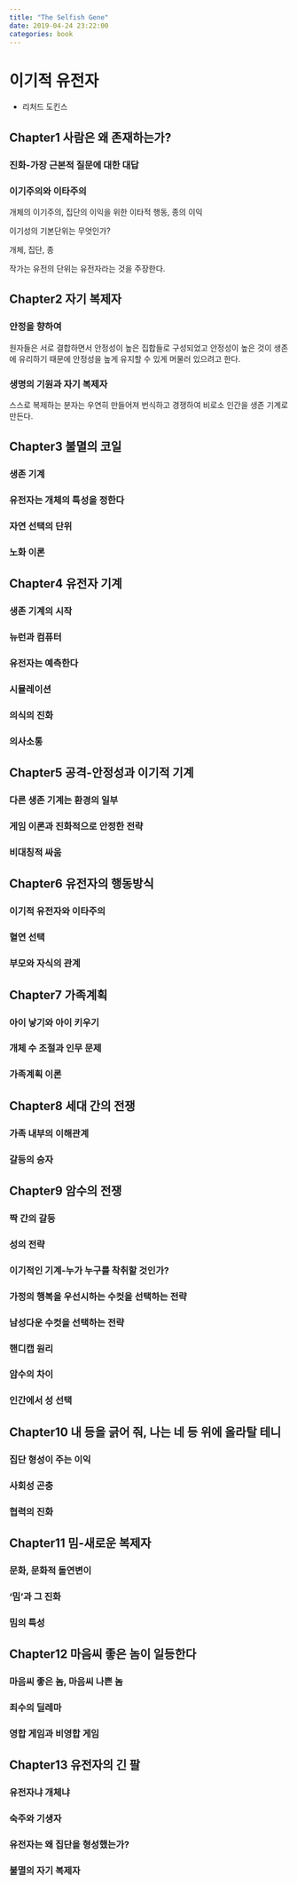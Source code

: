```yaml
---
title: "The Selfish Gene"
date: 2019-04-24 23:22:00
categories: book
---
```


# 이기적 유전자
- 리처드 도킨스

## Chapter1 사람은 왜 존재하는가?

### 진화-가장 근본적 질문에 대한 대답

### 이기주의와 이타주의

개체의 이기주의, 집단의 이익을 위한 이타적 행동, 종의 이익

이기성의 기본단위는 무엇인가?

개체, 집단, 종

작가는 유전의 단위는 유전자라는 것을 주장한다.

## Chapter2 자기 복제자

### 안정을 향하여

원자들은 서로 결합하면서 안정성이 높은 집합들로 구성되었고 안정성이 높은 것이 생존에 유리하기 때문에 안정성을 높게 유지할 수 있게 머물러 있으려고 한다. 

### 생명의 기원과 자기 복제자

스스로 복제하는 분자는 우연히 만들어져 번식하고 경쟁하여 비로소 인간을 생존 기계로 만든다. 

## Chapter3 불멸의 코일

### 생존 기계

### 유전자는 개체의 특성을 정한다

### 자연 선택의 단위

### 노화 이론

## Chapter4 유전자 기계

### 생존 기계의 시작

### 뉴런과 컴퓨터

### 유전자는 예측한다

### 시뮬레이션

### 의식의 진화

### 의사소통

## Chapter5 공격-안정성과 이기적 기계

### 다른 생존 기계는 환경의 일부

### 게임 이론과 진화적으로 안정한 전략

### 비대칭적 싸움

## Chapter6 유전자의 행동방식

### 이기적 유전자와 이타주의

### 혈연 선택

### 부모와 자식의 관계

## Chapter7 가족계획

### 아이 낳기와 아이 키우기

### 개체 수 조절과 인무 문제

### 가족계획 이론

## Chapter8 세대 간의 전쟁

### 가족 내부의 이해관계

### 갈등의 승자

## Chapter9 암수의 전쟁

### 짝 간의 갈등

### 성의 전략

### 이기적인 기계-누가 누구를 착취할 것인가?

### 가정의 행복을 우선시하는 수컷을 선택하는 전략

### 남성다운 수컷을 선택하는 전략

### 핸디캡 원리

### 암수의 차이

### 인간에서 성 선택

## Chapter10 내 등을 긁어 줘, 나는 네 등 위에 올라탈 테니

### 집단 형성이 주는 이익

### 사회성 곤충

### 협력의 진화

## Chapter11 밈-새로운 복제자

### 문화, 문화적 돌연변이

### ‘밈’과 그 진화

### 밈의 특성

## Chapter12 마음씨 좋은 놈이 일등한다

### 마음씨 좋은 놈, 마음씨 나쁜 놈

### 죄수의 딜레마

### 영합 게임과 비영합 게임

## Chapter13 유전자의 긴 팔

### 유전자냐 개체냐

### 숙주와 기생자

### 유전자는 왜 집단을 형성했는가?

### 불멸의 자기 복제자
